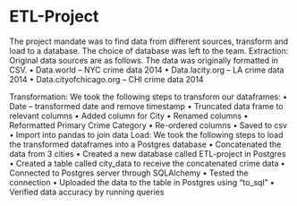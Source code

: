 # ETL-Project
The project mandate was to find data from different sources, transform and load to a database. The choice of database was left to the team. Extraction:
Original data sources are as follows. The data was originally formatted in CSV.
•	Data.world – NYC crime data 2014
•	Data.lacity.org – LA crime data 2014
•	Data.cityofchicago.org – CHI crime data 2014

Transformation:
We took the following steps to transform our dataframes:
•	Date – transformed date and remove timestamp
•	Truncated data frame to relevant columns
•	Added column for City
•	Renamed columns
•	Reformatted Primary Crime Category
•	Re-ordered columns
•	Saved to csv
•	Import into pandas to join data
Load:
We took the following steps to load the transformed dataframes into a Postgres database
•	Concatenated the data from 3 cities
•	Created a new database called ETL-project in Postgres
•	Created a table called city_data to receive the concatenated crime data 
•	Connected to Postgres server through SQLAlchemy
•	Tested the connection 
•	Uploaded the data to the table in Postgres using “to_sql”
•	Verified data accuracy by running queries 
